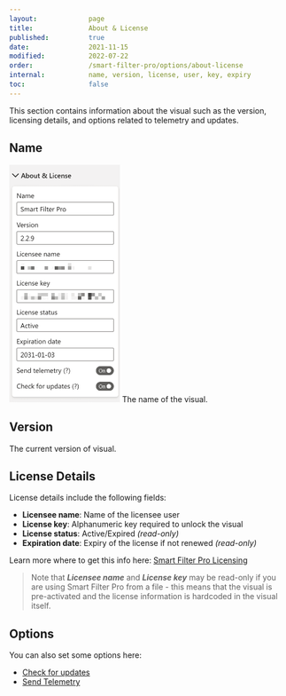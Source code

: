 ```yaml
---
layout:             page
title:              About & License
published:          true
date:               2021-11-15
modified:           2022-07-22
order:              /smart-filter-pro/options/about-license
internal:           name, version, license, user, key, expiry
toc:                false
---
```

This section contains information about the visual such as the version, licensing details, and options related to telemetry and updates.

## Name
<img src="images/about.png" width="200" class="fr">
The name of the visual.

## Version

The current version of visual.

## License Details

License details include the following fields:

-	**Licensee name**: Name of the licensee user
-	**License key**: Alphanumeric key required to unlock the visual
-	**License status**: Active/Expired *(read-only)*
-	**Expiration date**: Expiry of the license if not renewed *(read-only)*

Learn more where to get this info here: [Smart Filter Pro Licensing](../../licensing.md)

> Note that ***Licensee name*** and ***License key*** may be read-only if you are using Smart Filter Pro from a file - this means that the visual is pre-activated and the license information is hardcoded in the visual itself.

## Options

You can also set some options here:
- [Check for updates](check-for-updates.md)
- [Send Telemetry](send-telemetry.md)